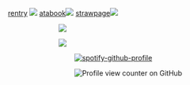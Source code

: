 

   ‎ ‎ ‎ ‎ ‎ ‎ ‎ ‎ ‎ ‎ ‎ ‎  ‎ ‎ ‎ ‎ ‎ ‎ ‎ ‎ ‎ ‎ ‎ ‎  ‎ ‎ ‎ ‎ ‎ ‎ ‎ ‎ ‎ ‎ ‎ ‎ [rentry](https://rentry.co/walkin-on-water) ![](https://pixels.crd.co/assets/images/gallery01/6ebaaaad.gif?v=99d3974e)‎‎‎‎‎‎‎‎ ‎ ‎ ‎ ‎ ‎ ‎ ‎ ‎ ‎ ‎ ‎ ‎ ‎ ‎ ‎ ‎ ‎ ‎ ‎ ‎ ‎ ‎ ‎ ‎ ‎ ‎ ‎ ‎ ‎ ‎ ‎ ‎ ‎ ‎ ‎ ‎ ‎ ‎ ‎ ‎ ‎ ‎ ‎ ‎ ‎ ‎ ‎ ‎ ‎ ‎ ‎ ‎ ‎ ‎ ‎ ‎ ‎ ‎ ‎ ‎ ‎ ‎ ‎ ‎ [atabook](https://aspenfagas.atabook.org/)![](https://pixels.crd.co/assets/images/gallery16/010445d0.gif?v=99d3974e) ‎ ‎ ‎ ‎ ‎ ‎ ‎ ‎ ‎ ‎ ‎ ‎  ‎ ‎ ‎ ‎ ‎ ‎ ‎ ‎ ‎ ‎ ‎ ‎  ‎ ‎ ‎ ‎ ‎ ‎ ‎ ‎ ‎ ‎ ‎ ‎ ‎ ‎ ‎ ‎ ‎ ‎ ‎ ‎ ‎ ‎ ‎ ‎ ‎ ‎ ‎[strawpage](https://socialpathz.straw.page)![](https://pixels.crd.co/assets/images/gallery15/e073bfda.gif?v=99d3974e)


<p align="center">
  <img src="https://media.discordapp.net/attachments/1251572610916159642/1342534191182516356/174015542932891356.png?ex=67b9fbe6&is=67b8aa66&hm=ecc9fad1d6fa455d88e4cedfdd0e51ed9211c220847df76dbb982d259972ec1f&=&format=webp&quality=lossless&width=716&height=545" />
</p>

<p align="center">
  <img src="https://media.discordapp.net/attachments/1251572610916159642/1341150558349824092/Zrzut_ekranu_2025-02-17_215315-removebg-preview.png?ex=67b4f34a&is=67b3a1ca&hm=609e3147a6e97a9f96b011d0b6a04decf6936e6b36a656e67def03e7275363ee&=&format=webp&quality=lossless&width=898&height=120" />
</p>

   ‎ ‎ ‎ ‎ ‎ ‎ ‎ ‎ ‎ ‎ ‎ ‎  ‎ ‎ ‎ ‎ ‎ ‎ ‎ ‎ ‎ ‎ ‎ ‎  ‎ ‎ ‎ ‎ ‎ ‎ ‎ ‎ ‎ ‎ ‎ ‎   ‎ ‎ ‎ ‎ ‎ ‎ ‎ ‎ ‎ ‎ ‎ ‎  ‎ ‎ ‎ ‎ ‎ ‎ ‎ ‎ ‎ ‎ ‎ ‎  ‎ ‎ ‎ ‎ ‎ ‎ ‎ ‎ ‎ ‎ ‎ ‎   ‎ ‎ ‎ ‎ ‎ ‎ ‎ ‎ ‎ ‎ ‎ [![spotify-github-profile](https://spotify-github-profile.kittinanx.com/api/view?uid=3175kslxvkqtdo7eiewjlatvrpui&cover_image=false&theme=default&show_offline=true&background_color=121212&interchange=false&bar_color=ff0095)](https://spotify-github-profile.kittinanx.com/api/view?uid=3175kslxvkqtdo7eiewjlatvrpui&redirect=true)

‎ ‎ ‎ ‎ ‎ ‎ ‎ ‎ ‎ ‎ ‎   ‎ ‎ ‎ ‎ ‎ ‎ ‎ ‎ ‎‎ ‎ ‎ ‎ ‎ ‎ ‎ ‎ ‎ ‎ ‎   ‎ ‎ ‎ ‎ ‎ ‎ ‎ ‎ ‎ ‎‎ ‎ ‎ ‎ ‎ ‎ ‎ ‎ ‎ ‎ ‎   ‎ ‎ ‎ ‎ ‎ ‎ ‎ ‎ ‎ ‎‎ ‎ ‎ ‎ ‎ ‎ ‎ ‎ ‎ ‎ ‎   ‎ ‎ ‎ ‎ ‎ ‎ ‎ ‎ ‎ ‎‎ ‎ ‎ ‎ ‎ ‎ ‎ ‎ ‎ ‎ ‎   ‎ ‎ ‎ ‎ ‎ ‎ ‎ ‎ ‎ ‎ ‎![Profile view counter on GitHub](https://komarev.com/ghpvc/?username=AspenFragotte)
